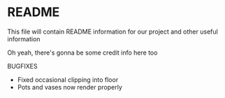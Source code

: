 # README

This file will contain README information for our project and other useful information

Oh yeah, there's gonna be some credit info here too

BUGFIXES
- Fixed occasional clipping into floor
- Pots and vases now render properly
